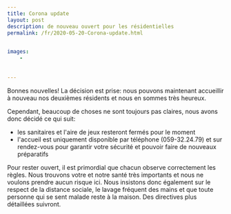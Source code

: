 ```yaml
---
title: Corona update
layout: post
description: de nouveau ouvert pour les résidentielles
permalink: /fr/2020-05-20-Corona-update.html

    
images: 
    -
    
    
---
```


Bonnes nouvelles!
La décision est prise: nous pouvons maintenant accueillir à nouveau nos deuxièmes résidents et nous en sommes très heureux.

Cependant, beaucoup de choses ne sont toujours pas claires, nous avons donc décidé ce qui suit:
- les sanitaires et l'aire de jeux resteront fermés pour le moment
- l'accueil est uniquement disponible par téléphone (059-32.24.79) et sur rendez-vous pour garantir votre sécurité et pouvoir faire de nouveaux préparatifs

Pour rester ouvert, il est primordial que chacun observe correctement les règles. Nous trouvons votre et notre santé très importants et nous ne voulons prendre aucun risque ici.
Nous insistons donc également sur le respect de la distance sociale, le lavage fréquent des mains et que toute personne qui se sent malade reste à la maison.
Des directives plus détaillées suivront.
